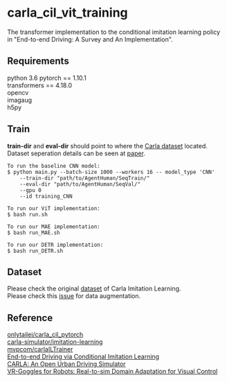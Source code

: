 # carla_cil_vit_training


The transformer implementation to the conditional imitation learning policy in "End-to-end Driving: A Survey and An Implementation".

## Requirements
python 3.6
pytorch == 1.10.1       
transformers == 4.18.0       
opencv    
imagaug    
h5py    

## Train
**train-dir** and **eval-dir** should point to where the [Carla dataset](https://github.com/carla-simulator/imitation-learning/blob/master/README.md) located.
Dataset seperation details can be seen at [paper](https://ram-lab.com/file/tailei/vr_goggles/index.html).
```
To run the baseline CNN model:
$ python main.py --batch-size 1000 --workers 16 -- model_type 'CNN'
    --train-dir "path/to/AgentHuman/SeqTrain/"
    --eval-dir "path/to/AgentHuman/SeqVal/"
    --gpu 0
    --id training_CNN
    
To run our ViT implementation:
$ bash run.sh

To run our MAE implementation:
$ bash run_MAE.sh

To run our DETR implementation:
$ bash run_DETR.sh
```

## Dataset
Please check the original [dataset](https://github.com/carla-simulator/imitation-learning/blob/master/README.md) of Carla Imitation Learning.    
Please check this [issue](https://github.com/carla-simulator/imitation-learning/issues/1) for data augmentation.

## Reference

[onlytailei/carla_cil_pytorch](https://github.com/onlytailei/carla_cil_pytorch/tree/master)    
[carla-simulator/imitation-learning](https://github.com/carla-simulator/imitation-learning)    
[mvpcom/carlaILTrainer](https://github.com/mvpcom/carlaILTrainer)    
[End-to-end Driving via Conditional Imitation Learning](https://arxiv.org/abs/1710.02410)    
[CARLA: An Open Urban Driving Simulator](http://proceedings.mlr.press/v78/dosovitskiy17a/dosovitskiy17a.pdf)    
[VR-Goggles for Robots: Real-to-sim Domain Adaptation for Visual Control](https://ram-lab.com/file/tailei/vr_goggles/index.html)

